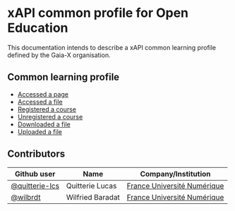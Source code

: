 # xAPI common profile for Open Education

This documentation intends to describe a xAPI common learning profile defined by the Gaia-X organisation.

## Common learning profile

- [Accessed a page](./statements/accessed_page.md)
- [Accessed a file](./statements/accessed_file.md)
- [Registered a course](./statements/accessed_file.md)
- [Unregistered a course](./statements/accessed_file.md)
- [Downloaded a file](./statements/downloaded_file.md)
- [Uploaded a file](./statements/uploaded_file.md)

## Contributors

| Github user  | Name            | Company/Institution         |
|----------------|-----------------|-----------------------------|
| [@quitterie-lcs](https://github.com/quitterie-lcs) | Quitterie Lucas | [France Université Numérique](https://www.france-universite-numerique.fr/en/) |
| [@wilbrdt](https://github.com/wilbrdt) | Wilfried Baradat | [France Université Numérique](https://www.france-universite-numerique.fr/en/) |
